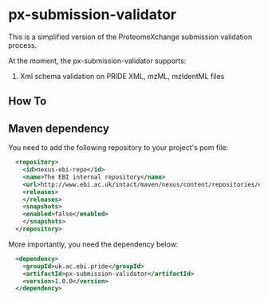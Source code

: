 px-submission-validator
=======================

This is a simplified version of the ProteomeXchange submission validation process. 

At the moment, the px-submission-validator supports:
  1. Xml schema validation on PRIDE XML, mzML, mzIdentML files
  
## How To



## Maven dependency
You need to add the following repository to your project's pom file:

```xml
  <repository>
    <id>nexus-ebi-repo</id>
    <name>The EBI internal repository</name>
    <url>http://www.ebi.ac.uk/intact/maven/nexus/content/repositories/ebi-repo/</url>
    <releases>
    </releases>
    <snapshots>
    <enabled>false</enabled>
    </snapshots>
  </repository>
```
  
More importantly, you need the dependency below:

```xml
  <dependency>
    <groupId>uk.ac.ebi.pride</groupId>
    <artifactId>px-submission-validator</artifactId>
    <version>1.0.0</version>
  </dependency>
```

